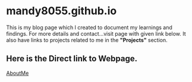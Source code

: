 # mandy8055.github.io

This is my blog page which I created to document my learnings and findings. For more details and contact...visit page with given link below.
It also have links to projects related to me in the **"Projects"** section.

## Here is the Direct link to Webpage.
<a href="https://mandy8055.github.io/">AboutMe</a>
